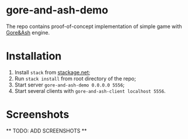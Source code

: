 gore-and-ash-demo
=================

The repo contains proof-of-concept implementation of simple game with [Gore&Ash](https://github.com/Teaspot-Studio/gore-and-ash) engine.

Installation
============

1. Install `stack` from [stackage.net](http://www.stackage.org/);
2. Run `stack install` from root directory of the repo;
3. Start server `gore-and-ash-demo 0.0.0.0 5556`;
4. Start several clients with `gore-and-ash-client localhost 5556`.

Screenshots
===========

** TODO: ADD SCREENSHOTS **